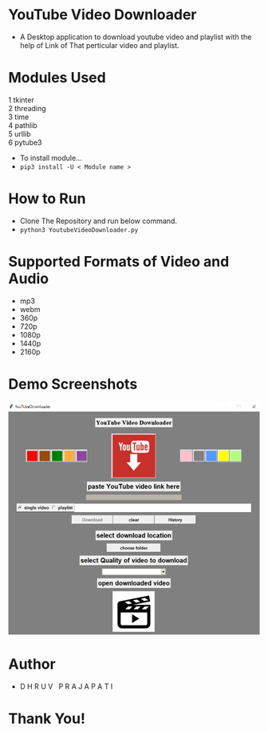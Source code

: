 # YouTube Video Downloader

- A Desktop application to download youtube video and playlist with the help of Link of That perticular video and
playlist. 

# Modules Used

1 tkinter \
2 threading \
3 time \
4 pathlib \
5 urllib \
6 pytube3

- To install module...
- ```pip3 install -U < Module name >```

# How to Run
- Clone The Repository and run below command.
- ```python3 YoutubeVideoDownloader.py```

# Supported Formats of Video and Audio
- mp3
- webm
- 360p
- 720p
- 1080p
- 1440p
- 2160p

# Demo Screenshots
![screenshot|100x100](sceenshots/screenshot.png)

# Author
- D H R U V &nbsp; P R A J A P A T I

# Thank You!